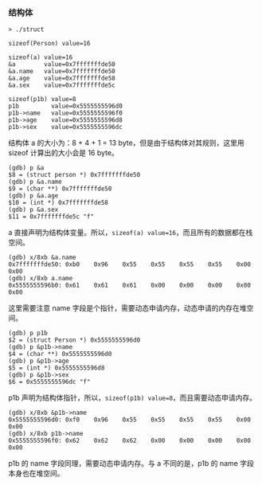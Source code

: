 

### 结构体

```
> ./struct

sizeof(Person) value=16

sizeof(a) value=16
&a        value=0x7fffffffde50
&a.name   value=0x7fffffffde50
&a.age    value=0x7fffffffde58
&a.sex    value=0x7fffffffde5c

sizeof(p1b) value=8
p1b         value=0x5555555596d0
p1b->name   value=0x5555555596f0
p1b->age    value=0x5555555596d8
p1b->sex    value=0x5555555596dc
```

结构体 a 的大小为：8 + 4 + 1 = 13 byte，但是由于结构体对其规则，这里用 sizeof 计算出的大小会是 16 byte。

```
(gdb) p &a
$8 = (struct person *) 0x7fffffffde50
(gdb) p &a.name
$9 = (char **) 0x7fffffffde50
(gdb) p &a.age
$10 = (int *) 0x7fffffffde58
(gdb) p &a.sex
$11 = 0x7fffffffde5c "f"
```

a 直接声明为结构体变量。所以，`sizeof(a) value=16`，而且所有的数据都在栈空间。

```
(gdb) x/8xb &a.name
0x7fffffffde50:	0xb0	0x96	0x55	0x55	0x55	0x55	0x00	0x00
(gdb) x/8xb a.name
0x5555555596b0:	0x61	0x61	0x61	0x00	0x00	0x00	0x00	0x00
```

这里需要注意 name 字段是个指针，需要动态申请内存，动态申请的内存在堆空间。

```
(gdb) p p1b
$2 = (struct Person *) 0x5555555596d0
(gdb) p &p1b->name
$4 = (char **) 0x5555555596d0
(gdb) p &p1b->age
$5 = (int *) 0x5555555596d8
(gdb) p &p1b->sex
$6 = 0x5555555596dc "f"
```

p1b 声明为结构体指针，所以，`sizeof(p1b) value=8`，而且需要动态申请内存。

```
(gdb) x/8xb &p1b->name
0x5555555596d0:	0xf0	0x96	0x55	0x55	0x55	0x55	0x00	0x00
(gdb) x/8xb p1b->name
0x5555555596f0:	0x62	0x62	0x62	0x00	0x00	0x00	0x00	0x00
```

p1b 的 name 字段同理，需要动态申请内存。与 a 不同的是，p1b 的 name 字段本身也在堆空间。
